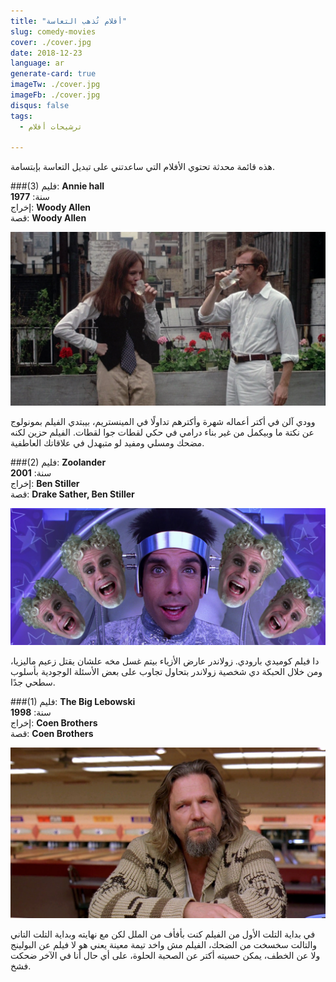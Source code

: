 ```yaml
---
title: "أفلام تُذهب التعاسة"
slug: comedy-movies
cover: ./cover.jpg
date: 2018-12-23
language: ar
generate-card: true
imageTw: ./cover.jpg
imageFb: ./cover.jpg
disqus: false
tags:
  - ترشيحات أفلام

---
```

هذه قائمة محدثة تحتوي الأفلام التي ساعدتني على تبديل التعاسة بإبتسامة.
<!-- end -->

###(3)
فليم: **Annie hall**<br>
سنة: **1977**<br>
إخراج: **Woody Allen**<br>
قصة: **Woody Allen**<br>

![Annie hall](./annie-hall.png)

وودي آلن في أكتر أعماله شهرة وأكترهم تداولًا في المينستريم، بيبتدي الفيلم بمونولوج عن نكتة ما وبيكمل من غير بناء درامي في حكي لقطات جوا لقطات. الفيلم حزين لكنه مضحك ومسلي ومفيد لو متبهدل في علاقاتك العاطفية.

###(2)
فليم: **Zoolander**<br>
سنة: **2001**<br>
إخراج: **Ben Stiller**<br>
قصة: **Drake Sather, Ben Stiller**<br>

![zoolander](./zoolander.png)

دا فيلم كوميدي بارودي. زولاندر عارض الأزياء بيتم غسل مخه علشان يقتل زعيم ماليزيا، ومن خلال الحبكة دي شخصية زولاندر بتحاول تجاوب على بعض الأسئلة الوجودية بأسلوب سطحي جدًا.

###(1)
فليم: **The Big Lebowski**<br>
سنة: **1998**<br>
إخراج: **Coen Brothers**<br>
قصة: **Coen Brothers**<br>

![dude](./lebowski.jpg)

في بداية التلت الأول من الفيلم كنت بأفأف من الملل لكن مع نهايته وبداية  التلت التاني والتالت سخسخت من الضحك، الفيلم مش واخد تيمة معينة يعني هو لا فيلم عن البولينج ولا عن الخطف، يمكن حسيته أكتر عن الصحبة الحلوة، على أي حال أنا في الآخر ضحكت فشخ.
